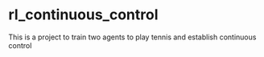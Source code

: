 # rl_continuous_control
This is a project to train two agents to play tennis and establish continuous control 
